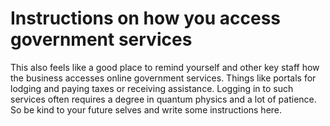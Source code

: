 # Instructions on how you access government services

This also feels like a good place to remind yourself and other key staff how the business accesses online government services. Things like portals for lodging and paying taxes or receiving assistance. Logging in to such services often requires a degree in quantum physics and a lot of patience. So be kind to your future selves and write some instructions here.

